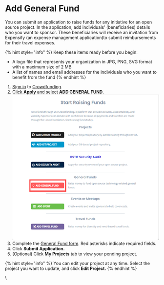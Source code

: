 # Add General Fund

You can submit an application to raise funds for any initiative for an open source project. In the application, add individuals' (beneficiaries) details who you want to sponsor. These beneficiaries will receive an invitation from Expensify (an expense management application)to submit reimbursements for their travel expenses.

{% hint style="info" %}
Keep these items ready before you begin:

* A logo file that represents your organization in JPG, PNG, SVG format with a maximum size of 2 MB
* A list of names and email addresses for the individuals who you want to benefit from the fund
{% endhint %}

1. [Sign in](../../sso/sign-in/) to [Crowdfunding](https://crowdfunding.lfx.linuxfoundation.org).
2. Click **Apply** and select **ADD GENERAL FUND**.\
   ![](<../../.gitbook/assets/add general fund.png>)
3. Complete the [General Fund form](../general-fund-application.md). Red asterisks indicate required fields.
4. Click **Submit Application.**
5. (Optional) Click **My Projects** tab to view your pending project.

{% hint style="info" %}
You can edit your project at any time. Select the project you want to update, and click **Edit Project.**
{% endhint %}

\\
